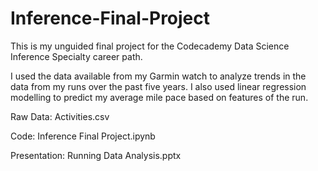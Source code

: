 # Inference-Final-Project
 
This is my unguided final project for the Codecademy Data Science Inference Specialty career path.

I used the data available from my Garmin watch to analyze trends in the data from my runs over the past five years. I also used linear regression modelling to predict my average mile pace based on features of the run.

Raw Data: Activities.csv

Code: Inference Final Project.ipynb

Presentation: Running Data Analysis.pptx
